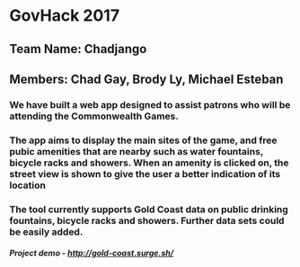 # GovHack 2017

## Team Name: Chadjango

## Members: Chad Gay, Brody Ly, Michael Esteban

### We have built a web app designed to assist patrons who will be attending the Commonwealth Games.

### The app aims to display the main sites of the game, and free pubic amenities that are nearby such as water fountains, bicycle racks and showers. When an amenity is clicked on, the street view is shown to give the user a better indication of its location

### The tool currently supports Gold Coast data on public drinking fountains, bicycle racks and showers. Further data sets could be easily added. 


##### Project demo - http://gold-coast.surge.sh/